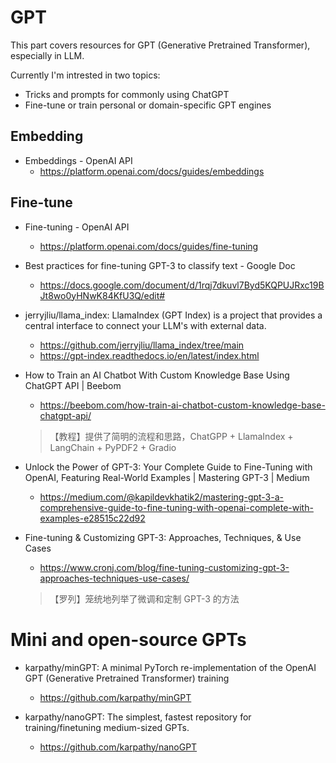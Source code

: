 # GPT
This part covers resources for GPT (Generative Pretrained Transformer), especially in LLM.

Currently I'm intrested in two topics:
* Tricks and prompts for commonly using ChatGPT
* Fine-tune or train personal or domain-specific GPT engines

## Embedding
* Embeddings - OpenAI API
  * https://platform.openai.com/docs/guides/embeddings

## Fine-tune
* Fine-tuning - OpenAI API
  * https://platform.openai.com/docs/guides/fine-tuning

* Best practices for fine-tuning GPT-3 to classify text - Google Doc
  * https://docs.google.com/document/d/1rqj7dkuvl7Byd5KQPUJRxc19BJt8wo0yHNwK84KfU3Q/edit#

* jerryjliu/llama_index: LlamaIndex (GPT Index) is a project that provides a central interface to connect your LLM's with external data.
  * https://github.com/jerryjliu/llama_index/tree/main
  * https://gpt-index.readthedocs.io/en/latest/index.html

* How to Train an AI Chatbot With Custom Knowledge Base Using ChatGPT API | Beebom
  * https://beebom.com/how-train-ai-chatbot-custom-knowledge-base-chatgpt-api/
  >【教程】提供了简明的流程和思路，ChatGPP + LlamaIndex + LangChain + PyPDF2 + Gradio
  
* Unlock the Power of GPT-3: Your Complete Guide to Fine-Tuning with OpenAI, Featuring Real-World Examples | Mastering GPT-3 | Medium
  * https://medium.com/@kapildevkhatik2/mastering-gpt-3-a-comprehensive-guide-to-fine-tuning-with-openai-complete-with-examples-e28515c22d92

* Fine-tuning & Customizing GPT-3: Approaches, Techniques, & Use Cases
  * https://www.cronj.com/blog/fine-tuning-customizing-gpt-3-approaches-techniques-use-cases/
  >【罗列】笼统地列举了微调和定制 GPT-3 的方法
  
  
# Mini and open-source GPTs
* karpathy/minGPT: A minimal PyTorch re-implementation of the OpenAI GPT (Generative Pretrained Transformer) training
  * https://github.com/karpathy/minGPT

* karpathy/nanoGPT: The simplest, fastest repository for training/finetuning medium-sized GPTs.
  * https://github.com/karpathy/nanoGPT